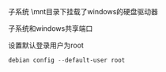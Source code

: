 子系统 \mnt目录下挂载了windows的硬盘驱动器

子系统和windows共享端口

设置默认登录用户为root

```powershell
debian config --default-user root
```

